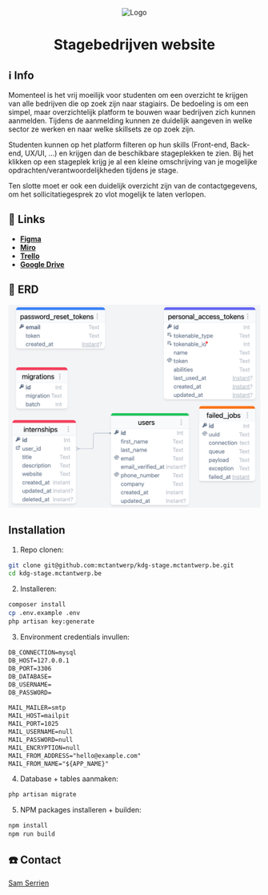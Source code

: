 <p align="center"><img src="https://emojiisland.com/cdn/shop/products/Business_Shirt_With_Tie_Emoji_large.png?v=1571606066" width="200" alt="Logo"></p>

<h1 align="center">Stagebedrijven website</h1>

## ℹ️ Info

Momenteel is het vrij moeilijk voor studenten om een overzicht te krijgen van alle bedrijven die op zoek zijn naar 
stagiairs. De bedoeling is om een simpel, maar overzichtelijk platform te bouwen waar bedrijven zich kunnen aanmelden. 
Tijdens de aanmelding kunnen ze duidelijk aangeven in welke sector ze werken en naar welke skillsets ze op zoek zijn.

Studenten kunnen op het platform filteren op hun skills (Front-end, Back-end, UX/UI, …) en krijgen dan de beschikbare 
stageplekken te zien. Bij het klikken op een stageplek krijg je al een kleine omschrijving van je 
mogelijke opdrachten/verantwoordelijkheden tijdens je stage.

Ten slotte moet er ook een duidelijk overzicht zijn van de contactgegevens, om het sollicitatiegesprek zo vlot mogelijk 
te laten verlopen.

## 🔗 Links
- **[Figma](https://www.figma.com/files/project/110303495/Stagebedrijven-site?fuid=1185143655152052833)**
- **[Miro](https://miro.com/app/board/uXjVNeB1xm0=/?share_link_id=404024392)**
- **[Trello](https://trello.com/b/LZTfJ95C/stagebedrijven-site)**
- **[Google Drive](https://drive.google.com/drive/folders/0AHD_Ps4I-Pi6Uk9PVA)**

## 💾 ERD
<p><img src="public/img/ERD.png" alt="ERD"></p>

## Installation

1. Repo clonen:
```bash
git clone git@github.com:mctantwerp/kdg-stage.mctantwerp.be.git
cd kdg-stage.mctantwerp.be
```
2. Installeren:
```bash
composer install
cp .env.example .env
php artisan key:generate
```

3. Environment credentials invullen:
```env
DB_CONNECTION=mysql
DB_HOST=127.0.0.1
DB_PORT=3306
DB_DATABASE=
DB_USERNAME=
DB_PASSWORD=
```

```env
MAIL_MAILER=smtp
MAIL_HOST=mailpit
MAIL_PORT=1025
MAIL_USERNAME=null
MAIL_PASSWORD=null
MAIL_ENCRYPTION=null
MAIL_FROM_ADDRESS="hello@example.com"
MAIL_FROM_NAME="${APP_NAME}"
```

4. Database + tables aanmaken: 
```bash
php artisan migrate
```

5. NPM packages installeren + builden: 
```bash
npm install
npm run build
```

## ☎️ Contact
[Sam Serrien](https://github.com/sam-kdg)

